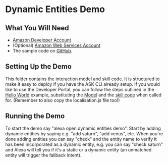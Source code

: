 # Dynamic Entities Demo

## What You Will Need
*  [Amazon Developer Account](http://developer.amazon.com/alexa)
*  (Optional) [Amazon Web Services Account](http://aws.amazon.com/)
*  The sample code on [GitHub](https://github.com/alexa/alexa-cookbook/tree/master/feature-demos/skill-demo-dynamic-entities/).

## Setting Up the Demo
This folder contains the interaction model and skill code.  It is structured to make it easy to deploy if you have the ASK CLI already setup.  If you would like to use the Developer Portal, you can follow the steps outlined in the [Hello World](https://github.com/alexa/skill-sample-nodejs-hello-world) example, substituting the [Model](./models/en-US.json) and the [skill code](./lambda/custom/index.js) when called for. (Remember to also copy the localisation.js file too!)

## Running the Demo
To start the demo say "alexa open dynamic entities demo".  Start by adding dynamic entities by saying e.g. "add saturn", "add venus", etc. When you're done adding entities you can say "check" and the entity name to verify it has been incorporated as a dynamic entity, e.g. you can say "check saturn" and Alexa will tell you if it's a static or a dynamic entity (an unmatched entity will trigger the fallback intent).
